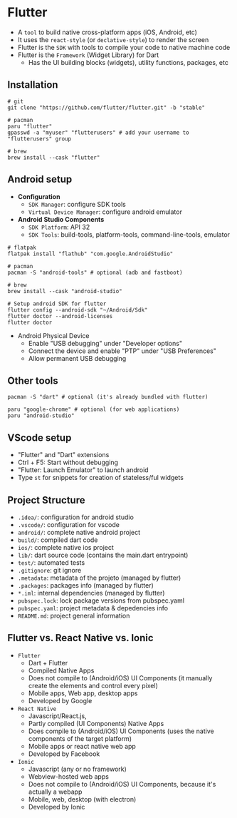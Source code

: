 # Flutter

- A `tool` to build native cross-platform apps (iOS, Android, etc)
- It uses the `react-style` (or `declative-style`) to render the screen
- Flutter is the `SDK` with tools to compile your code to native machine code
- Flutter is the `Framework` (Widget Library) for Dart
  - Has the UI building blocks (widgets), utility functions, packages, etc

## Installation

```shell
# git
git clone "https://github.com/flutter/flutter.git" -b "stable"

# pacman
paru "flutter"
gpasswd -a "myuser" "flutterusers" # add your username to "flutterusers" group

# brew
brew install --cask "flutter"
```

## Android setup

- **Configuration**
  - `SDK Manager`: configure SDK tools
  - `Virtual Device Manager`: configure android emulator
- **Android Studio Components**
  - `SDK Platform`: API 32
  - `SDK Tools`: build-tools, platform-tools, command-line-tools, emulator

```shell
# flatpak
flatpak install "flathub" "com.google.AndroidStudio"

# pacman
pacman -S "android-tools" # optional (adb and fastboot)

# brew
brew install --cask "android-studio"
```

```shell
# Setup android SDK for flutter
flutter config --android-sdk "~/Android/Sdk"
flutter doctor --android-licenses
flutter doctor
```

- Android Physical Device
  - Enable "USB debugging" under "Developer options"
  - Connect the device and enable "PTP" under "USB Preferences"
  - Allow permanent USB debugging

## Other tools

```shell
pacman -S "dart" # optional (it's already bundled with flutter)

paru "google-chrome" # optional (for web applications)
paru "android-studio"
```

## VScode setup

- "Flutter" and "Dart" extensions
- Ctrl + F5: Start without debugging
- "Flutter: Launch Emulator" to launch android
- Type `st` for snippets for creation of stateless/ful widgets

## Project Structure

- `.idea/`: configuration for android studio
- `.vscode/`: configuration for vscode
- `android/`: complete native android project
- `build/`: compiled dart code
- `ios/`: complete native ios project
- `lib/`: dart source code (contains the main.dart entrypoint)
- `test/`: automated tests
- `.gitignore`: git ignore
- `.metadata`: metadata of the projeto (managed by flutter)
- `.packages`: packages info (managed by flutter)
- `*.iml`: internal dependencies (managed by flutter)
- `pubspec.lock`: lock package versions from pubspec.yaml
- `pubspec.yaml`: project metadata & depedencies info
- `README.md`: project general information

## Flutter vs. React Native vs. Ionic

- `Flutter`
  - Dart + Flutter
  - Compiled Native Apps
  - Does not compile to (Android/iOS) UI Components (it manually create the elements and control every pixel)
  - Mobile apps, Web app, desktop apps
  - Developed by Google
- `React Native`
  - Javascript/React.js,
  - Partly compiled (UI Components) Native Apps
  - Does compile to (Android/iOS) UI Components (uses the native components of the target platform)
  - Mobile apps or react native web app
  - Developed by Facebook
- `Ionic`
  - Javascript (any or no framework)
  - Webview-hosted web apps
  - Does not compile to (Android/iOS) UI Components, because it's actually a webapp
  - Mobile, web, desktop (with electron)
  - Developed by Ionic
